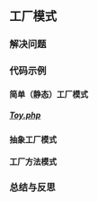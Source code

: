 ## 工厂模式

### 解决问题

### 代码示例
#### 简单（静态）工厂模式
##### <a href="">Toy.php</a>

#### 抽象工厂模式
#### 工厂方法模式

### 总结与反思